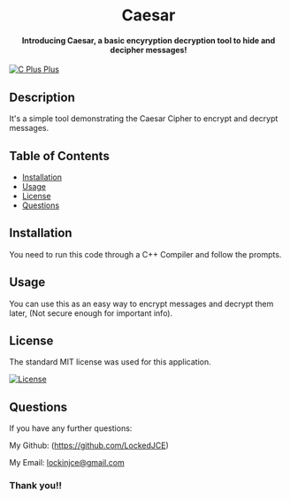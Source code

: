 # <center>Caesar</center>
#### <center>Introducing Caesar, a basic encyryption decryption tool to hide and decipher messages!</center>

 [![C Plus Plus](https://img.shields.io/badge/C++-yellow.svg)](https://cplusplus.com/)

## Description
It's a simple tool demonstrating the Caesar Cipher to encrypt and decrypt messages.
## Table of Contents
  * [Installation](#installation)
  * [Usage](#usage)
  * [License](#license)
  * [Questions](#questions)

## Installation

You need to run this code through a C++ Compiler and follow the prompts.

## Usage

You can use this as an easy way to encrypt messages and decrypt them later, (Not secure enough for important info).

## License

The standard MIT license was used for this application.

[![License](https://img.shields.io/badge/License-MIT-white.svg)](https://choosealicense.com/licenses/mit/) 

## Questions

If you have any further questions:

My Github: (https://github.com/LockedJCE)

My Email: lockinjce@gmail.com

### Thank you!!
